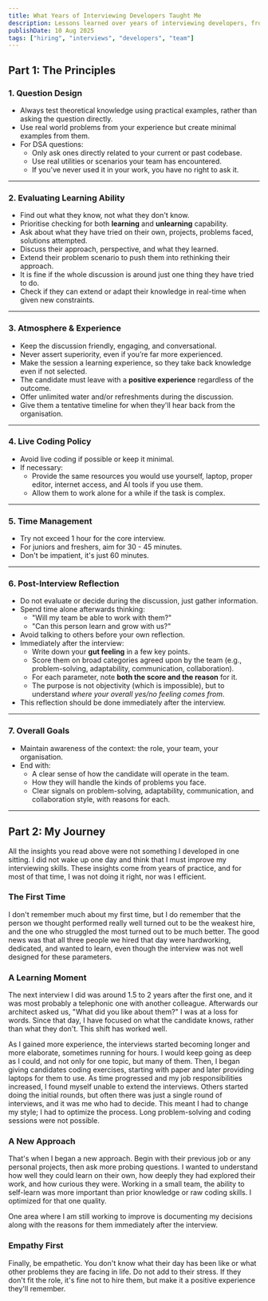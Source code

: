 ```yaml
---
title: What Years of Interviewing Developers Taught Me
description: Lessons learned over years of interviewing developers, from early mistakes to a refined, empathetic, and practical approach that focuses on learning ability, real-world problem solving, and team fit.
publishDate: 10 Aug 2025
tags: ["hiring", "interviews", "developers", "team"]
---
```


## Part 1: The Principles

### **1. Question Design**

- Always test theoretical knowledge using practical examples, rather than asking the question directly.
- Use real world problems from your experience but create minimal examples from them.
- For DSA questions:
  - Only ask ones directly related to your current or past codebase.
  - Use real utilities or scenarios your team has encountered.
  - If you've never used it in your work, you have no right to ask it.

---

### **2. Evaluating Learning Ability**

- Find out what they know, not what they don't know.
- Prioritise checking for both **learning** and **unlearning** capability.
- Ask about what they have tried on their own, projects, problems faced, solutions attempted.
- Discuss their approach, perspective, and what they learned.
- Extend their problem scenario to push them into rethinking their approach.
- It is fine if the whole discussion is around just one thing they have tried to do.
- Check if they can extend or adapt their knowledge in real-time when given new constraints.

---

### **3. Atmosphere & Experience**

- Keep the discussion friendly, engaging, and conversational.
- Never assert superiority, even if you’re far more experienced.
- Make the session a learning experience, so they take back knowledge even if not selected.
- The candidate must leave with a **positive experience** regardless of the outcome.
- Offer unlimited water and/or refreshments during the discussion.
- Give them a tentative timeline for when they'll hear back from the organisation.

---

### **4. Live Coding Policy**

- Avoid live coding if possible or keep it minimal.
- If necessary:
  - Provide the same resources you would use yourself, laptop, proper editor, internet access, and AI tools if you use them.
  - Allow them to work alone for a while if the task is complex.

---

### **5. Time Management**

- Try not exceed 1 hour for the core interview.
- For juniors and freshers, aim for 30 - 45 minutes.
- Don't be impatient, it's just 60 minutes.

---

### **6. Post-Interview Reflection**

- Do not evaluate or decide during the discussion, just gather information.
- Spend time alone afterwards thinking:
  - "Will my team be able to work with them?"
  - "Can this person learn and grow with us?"
- Avoid talking to others before your own reflection.
- Immediately after the interview:
  - Write down your **gut feeling** in a few key points.
  - Score them on broad categories agreed upon by the team (e.g., problem-solving, adaptability, communication, collaboration).
  - For each parameter, note **both the score and the reason** for it.
  - The purpose is not objectivity (which is impossible), but to understand _where your overall yes/no feeling comes from_.
- This reflection should be done immediately after the interview.

---

### **7. Overall Goals**

- Maintain awareness of the context: the role, your team, your organisation.
- End with:
  - A clear sense of how the candidate will operate in the team.
  - How they will handle the kinds of problems you face.
  - Clear signals on problem-solving, adaptability, communication, and collaboration style, with reasons for each.

---

## Part 2: My Journey

All the insights you read above were not something I developed in one sitting. I did not wake up one day and think that I must improve my interviewing skills. These insights come from years of practice, and for most of that time, I was not doing it right, nor was I efficient.

### The First Time

I don't remember much about my first time, but I do remember that the person we thought performed really well turned out to be the weakest hire, and the one who struggled the most turned out to be much better. The good news was that all three people we hired that day were hardworking, dedicated, and wanted to learn, even though the interview was not well designed for these parameters.

### A Learning Moment

The next interview I did was around 1.5 to 2 years after the first one, and it was most probably a telephonic one with another colleague. Afterwards our architect asked us, "What did you like about them?" I was at a loss for words. Since that day, I have focused on what the candidate knows, rather than what they don't. This shift has worked well.

As I gained more experience, the interviews started becoming longer and more elaborate, sometimes running for hours. I would keep going as deep as I could, and not only for one topic, but many of them. Then, I began giving candidates coding exercises, starting with paper and later providing laptops for them to use. As time progressed and my job responsibilities increased, I found myself unable to extend the interviews. Others started doing the initial rounds, but often there was just a single round of interviews, and it was me who had to decide. This meant I had to change my style; I had to optimize the process. Long problem-solving and coding sessions were not possible.

### A New Approach

That's when I began a new approach. Begin with their previous job or any personal projects, then ask more probing questions. I wanted to understand how well they could learn on their own, how deeply they had explored their work, and how curious they were. Working in a small team, the ability to self-learn was more important than prior knowledge or raw coding skills. I optimized for that one quality.

One area where I am still working to improve is documenting my decisions along with the reasons for them immediately after the interview.

### Empathy First

Finally, be empathetic. You don't know what their day has been like or what other problems they are facing in life. Do not add to their stress. If they don't fit the role, it's fine not to hire them, but make it a positive experience they'll remember.
